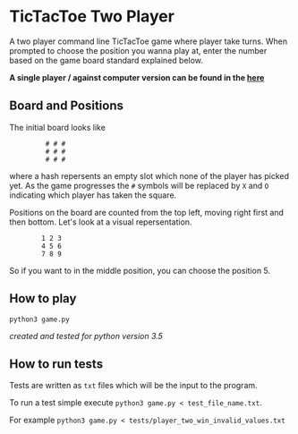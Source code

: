 # TicTacToe Two Player
A two player command line TicTacToe game where player take turns. When prompted to choose the position you wanna play at, enter the number based on the game board standard explained below.

__A single player / against computer version can be found in the [here](https://vipulbhj.tech)__

## Board and Positions

The initial board looks like

             # # #
             # # #
             # # #

where a hash repersents an empty slot which none of the player has picked yet. As the game progresses the `#` symbols will be replaced by `X` and `O` indicating which player has taken the square.

Positions on the board are counted from the top left, moving right first and then bottom. Let's look at a visual repersentation.

            1 2 3
            4 5 6
            7 8 9

So if you want to in the middle position, you can choose the position 5.

## How to play

`python3 game.py`

_created and tested for python version 3.5_

## How to run tests

Tests are written as `txt` files which will be the input to the program.

To run a test simple execute `python3 game.py < test_file_name.txt`.

For example `python3 game.py < tests/player_two_win_invalid_values.txt`
